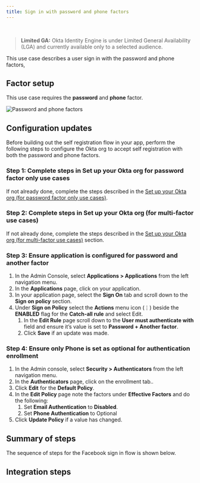 ```yaml
---
title: Sign in with password and phone factors
---
```


<div class="oie-embedded-sdk">

<ApiLifecycle access="ie" /><br>

> **Limited GA:** Okta Identity Engine is under Limited General Availability (LGA) and currently available only to a selected audience.

<StackSelector class="cleaner-selector"/>

This use case describes a user sign in with the password and phone factors,

## Factor setup

This use case requires the **password** and **phone** factor.

<div class="common-image-format">

![Password and phone factors](/img/oie-embedded-sdk/factor-password-phone.png
 "Password and phone factors")

</div>

## Configuration updates

Before building out the self registration flow in your app, perform
the following steps to configure the Okta org to accept self registration
with both the password and phone factors.

### Step 1:  Complete steps in Set up your Okta org for password factor only use cases

If not already done, complete the steps described in the
[Set up your Okta org (for password factor only use cases)](/docs/guides/oie-embedded-common-org-setup/aspnet/main/#set-up-your-okta-org-for-password-factor-only-use-cases).

### Step 2:  Complete steps in Set up your Okta org (for multi-factor use cases)

If not already done, complete the steps described in the
[Set up your Okta org (for multi-factor use cases)](/docs/guides/oie-embedded-common-org-setup/aspnet/main/#set-up-your-okta-org-for-multifactor-use-cases) section.

### Step 3:  Ensure application is configured for password and another factor

1. In the Admin Console, select **Applications > Applications** from the left
   navigation menu.
1. In the **Applications** page, click on your application.
1. In your application page, select the **Sign On** tab and scroll down to the
   **Sign on policy** section.
1. Under **Sign on Policy** select the **Actions** menu icon (⋮) beside the
   **ENABLED** flag for the **Catch-all rule** and select Edit.
   1. In the **Edit Rule** page scroll down to the
     **User must authenticate with** field and ensure it’s value is set to
     **Password + Another factor**.
   1. Click **Save** if an update was made.

### Step 4:  Ensure only Phone is set as optional for authentication enrollment

1. In the Admin console, select **Security > Authenticators** from the left navigation menu.
1. In the **Authenticators** page, click on the enrollment tab..
1. Click **Edit** for the **Default Policy**.
1. In the **Edit Policy** page note the factors under **Effective Factors** and do the following:
   1. Set **Email Authentication** to **Disabled**.
   1. Set **Phone Authentication** to Optional
1. Click **Update Policy** if a value has changed.

## Summary of steps

The sequence of steps for the Facebook sign in flow is shown below.

<StackSelector snippet="summaryofsteps" noSelector />

## Integration steps

<StackSelector snippet="integrationsteps" noSelector />

</div>
